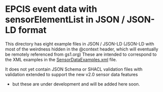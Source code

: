 # EPCIS event data with sensorElementList in JSON / JSON-LD format

This directory has eight example files in JSON / JSON-LD  (JSON-LD with most of the  weirdness hidden in the @context header, which will eventually be remotely referenced from gs1.org)
These are intended to correspond to the XML examples in the [SensorDataExamples.xml](../XSD/SensorDataExamples.xm) file.

It does not yet contain JSON Schema or SHACL validation files with validation extended to support the new v2.0 sensor data features 
- but these are under development and will be added here soon.


